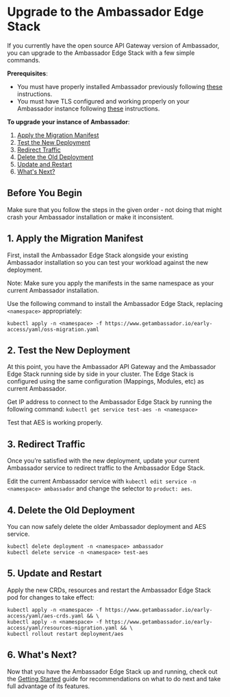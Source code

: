 # Upgrade to the Ambassador Edge Stack

If you currently have the open source API Gateway version of Ambassador, you can upgrade to the Ambassador Edge Stack with a few simple commands.

**Prerequisites**:

* You must have properly installed Ambassador previously following [these](../install-ambassador-oss) instructions.
* You must have TLS configured and working properly on your Ambassador instance following [these](../tls-termination) instructions.

**To upgrade your instance of Ambassador**:

1. [Apply the Migration Manifest](#1-apply-the-migration-manifest)
2. [Test the New Deployment](#2-test-the-new-deployment)
3. [Redirect Traffic](#3-redirect-traffic)
4. [Delete the Old Deployment](#4-delete-the-old-deployment)
5. [Update and Restart](#5-update-and-restart)
6. [What's Next?](#6-whats-next)

## Before You Begin

Make sure that you follow the steps in the given order - not doing that might crash your Ambassador installation or make it inconsistent.

## 1. Apply the Migration Manifest

First, install the Ambassador Edge Stack alongside your existing Ambassador installation so you can test your workload against the new deployment.

Note: Make sure you apply the manifests in the same namespace as your current Ambassador installation.

Use the following command to install the Ambassador Edge Stack, replacing `<namespace>` appropriately:

```
kubectl apply -n <namespace> -f https://www.getambassador.io/early-access/yaml/oss-migration.yaml
```

## 2. Test the New Deployment

At this point, you have the Ambassador API Gateway and the Ambassador Edge Stack running side by side in your cluster. The Edge Stack is configured using the same configuration (Mappings, Modules, etc) as current Ambassador.

Get IP address to connect to the Ambassador Edge Stack by running the following command:
`kubectl get service test-aes -n <namespace>`

Test that AES is working properly.

## 3. Redirect Traffic

Once you’re satisfied with the new deployment, update your current Ambassador service to redirect traffic to the Ambassador Edge Stack.

Edit the current Ambassador service with `kubectl edit service -n <namespace> ambassador` and change the selector to `product: aes`.

## 4. Delete the Old Deployment

You can now safely delete the older Ambassador deployment and AES service.

```
kubectl delete deployment -n <namespace> ambassador
kubectl delete service -n <namespace> test-aes
```

## 5. Update and Restart

Apply the new CRDs, resources and restart the Ambassador Edge Stack pod for changes to take effect:

```
kubectl apply -n <namespace> -f https://www.getambassador.io/early-access/yaml/aes-crds.yaml && \
kubectl apply -n <namespace> -f https://www.getambassador.io/early-access/yaml/resources-migration.yaml && \
kubectl rollout restart deployment/aes
```

## 6. What's Next?

Now that you have the Ambassador Edge Stack up and running, check out the [Getting Started](../getting-started) guide for recommendations on what to do next and take full advantage of its features.
